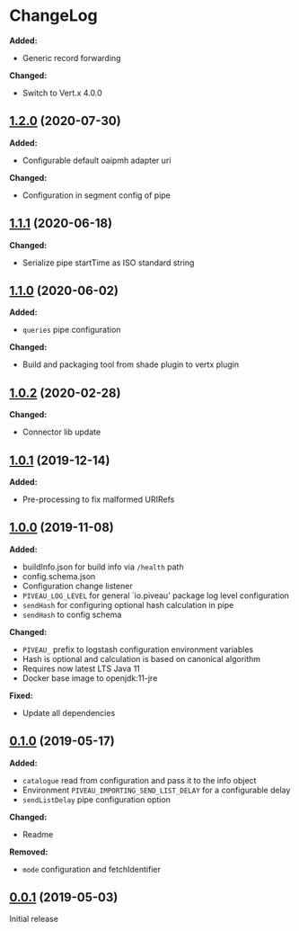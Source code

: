 # ChangeLog

**Added:**
* Generic record forwarding

**Changed:**
* Switch to Vert.x 4.0.0

## [1.2.0](https://gitlab.fokus.fraunhofer.de/piveau/consus/piveau-consus-importing-oaipmh/tags/1.2.0) (2020-07-30)

**Added:**
* Configurable default oaipmh adapter uri

**Changed:**
* Configuration in segment config of pipe
 
## [1.1.1](https://gitlab.fokus.fraunhofer.de/piveau/consus/piveau-consus-importing-oaipmh/tags/1.1.1) (2020-06-18)

**Changed:**
* Serialize pipe startTime as ISO standard string
 
## [1.1.0](https://gitlab.fokus.fraunhofer.de/viaduct/piveau-importing-oaipmh/tags/1.1.0) (2020-06-02)

**Added:**
* `queries` pipe configuration

**Changed:**
* Build and packaging tool from shade plugin to vertx plugin
 
## [1.0.2](https://gitlab.fokus.fraunhofer.de/viaduct/piveau-importing-oaipmh/tags/1.0.2) (2020-02-28)

**Changed:**
* Connector lib update

## [1.0.1](https://gitlab.fokus.fraunhofer.de/viaduct/piveau-importing-oaipmh/tags/1.0.1) (2019-12-14)

**Added:**
* Pre-processing to fix malformed URIRefs

## [1.0.0](https://gitlab.fokus.fraunhofer.de/viaduct/piveau-importing-oaipmh/tags/1.0.0) (2019-11-08)

**Added:**
* buildInfo.json for build info via `/health` path
* config.schema.json
* Configuration change listener
* `PIVEAU_LOG_LEVEL` for general `io.piveau' package log level configuration
* `sendHash` for configuring optional hash calculation in pipe
* `sendHash` to config schema
 
**Changed:**
* `PIVEAU_` prefix to logstash configuration environment variables
* Hash is optional and calculation is based on canonical algorithm
* Requires now latest LTS Java 11
* Docker base image to openjdk:11-jre

**Fixed:**
* Update all dependencies

## [0.1.0](https://gitlab.fokus.fraunhofer.de/viaduct/piveau-importing-oaipmh/tags/0.1.0) (2019-05-17)

**Added:**
* `catalogue` read from configuration and pass it to the info object
* Environment `PIVEAU_IMPORTING_SEND_LIST_DELAY` for a configurable delay
* `sendListDelay` pipe configuration option

**Changed:**
* Readme

**Removed:**
* `mode` configuration and fetchIdentifier

## [0.0.1](https://gitlab.fokus.fraunhofer.de/viaduct/piveau-importing-oaipmh/tags/0.0.1) (2019-05-03)
Initial release
